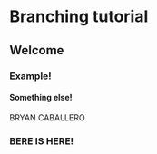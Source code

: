 # Branching tutorial
## Welcome


### Example!

#### Something else!
BRYAN CABALLERO

### BERE IS HERE!

